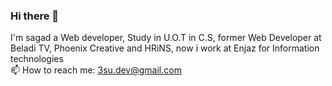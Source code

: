 ### Hi there 👋
I'm sagad a Web developer, Study in U.O.T in C.S, former Web Developer at Beladi TV, Phoenix Creative and HRiNS, now i work at Enjaz for Information technologies
<br>📫 How to reach me: <a href='mailto:3su.dev@gmail.com'>3su.dev@gmail.com</a> <br>
